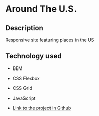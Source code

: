 # Around The U.S.

## Description
Responsive site featuring places in the US

## Technology used
* BEM
* CSS Flexbox
* CSS Grid
* JavaScript


* [Link to the project in Github](https://mabelm1.github.io/Around-USA/)